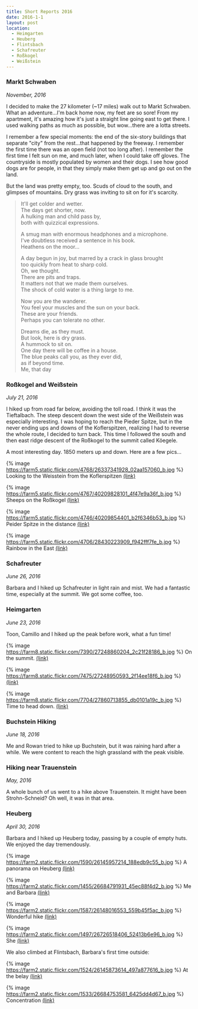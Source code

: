 ```yaml
---
title: Short Reports 2016
date: 2016-1-1
layout: post
location: 
  - Heimgarten
  - Heuberg
  - Flintsbach
  - Schafreuter
  - Roßkogel
  - Weißstein
---
```


### Markt Schwaben
_November, 2016_

I decided to make the 27 kilometer (~17 miles) walk out to Markt Schwaben.
What an adventure...I'm back home now, my feet are so sore! From my apartment,
it's amazing how it's just a straight line going east to get there. I used
walking paths as much as possible, but wow...there are a lotta streets.

I remember a few special moments: the end of the six-story buildings that
separate "city" from the rest...that happened by the freeway. I remember the
first time there was an open field (not too long after). I remember the
first time I felt sun on me, and much later, when I could take off gloves.
The countryside is mostly populated by women and their dogs. I see how good
dogs are for people, in that they simply make them get up and go out on the
land.

But the land was pretty empty, too. Scuds of cloud to the south, and glimpses
of mountains. Dry grass was inviting to sit on for it's scarcity.

> It'll get colder and wetter.  
> The days get shorter, now.  
> A hulking man and child pass by,  
> both with quizzical expressions.  
>   
> A smug man with enormous headphones and a microphone.  
> I've doubtless received a sentence in his book.  
> Heathens on the moor...  
>   
> A day begun in joy, but marred by a crack in glass brought  
> too quickly from heat to sharp cold.  
> Oh, we thought.  
> There are pits and traps.  
> It matters not that we made them ourselves.  
> The shock of cold water is a thing large to me.  
>   
> Now you are the wanderer.  
> You feel your muscles and the sun on your back.  
> These are your friends.  
> Perhaps you can tolerate no other.  
>   
> Dreams die, as they must.  
> But look, here is dry grass.  
> A hummock to sit on.  
> One day there will be coffee in a house.  
> The blue peaks call you, as they ever did,  
> as if beyond time.  
>                 Me, that day

### Roßkogel and Weißstein
_July 21, 2016_

I hiked up from road far below, avoiding the toll road. I think it was
the Tieftalbach. The steep descent down the west side of the
Weißstein was especially interesting. I was hoping to reach the
Pieder Spitze, but in the never ending ups and downs of the Koflerspitzen,
realizing I had to reverse the whole route, I decided to turn back.
This time I followed the south and then east ridge descent of the
Roßkogel to the summit called Köegele. 

A most interesting day. 1850 meters up and down. Here are a few pics...

{% image https://farm5.static.flickr.com/4768/26337341928_02aa157060_b.jpg %}
Looking to the Weisstein from the Koflerspitzen
<a href='https://www.flickr.com/photos/55338612@N00/26337341928'>(link)</a>



{% image https://farm5.static.flickr.com/4767/40209828101_4f47e9a36f_b.jpg %}
Sheeps on the Roßkogel
<a href='https://www.flickr.com/photos/55338612@N00/40209828101'>(link)</a>



{% image https://farm5.static.flickr.com/4746/40209854401_b2f6346b53_b.jpg %}
Peider Spitze in the distance
<a href='https://www.flickr.com/photos/55338612@N00/40209854401'>(link)</a>



{% image https://farm5.static.flickr.com/4706/28430223909_f942fff7fe_b.jpg %}
Rainbow in the East
<a href='https://www.flickr.com/photos/55338612@N00/28430223909'>(link)</a>




### Schafreuter
_June 26, 2016_

Barbara and I hiked up Schafreuter in light rain and mist. We had a fantastic
time, especially at the summit. We got some coffee, too.

### Heimgarten
_June 23, 2016_

Toon, Camillo and I hiked up the peak before work, what a fun time!

{% image https://farm8.static.flickr.com/7390/27248860204_2c21f28186_b.jpg %}
On the summit.
<a href='https://www.flickr.com/photos/55338612@N00/27248860204'>(link)</a>



{% image https://farm8.static.flickr.com/7475/27248950593_2f14ee18f6_b.jpg %}
<a href='https://www.flickr.com/photos/55338612@N00/27248950593'>(link)</a>



{% image https://farm8.static.flickr.com/7704/27860713855_db0101a19c_b.jpg %}
Time to head down.
<a href='https://www.flickr.com/photos/55338612@N00/27860713855'>(link)</a>

### Buchstein Hiking
_June 18, 2016_

Me and Rowan tried to hike up Buchstein, but it was raining hard after a while.
We were content to reach the high grassland with the peak visible.

### Hiking near Trauenstein
_May, 2016_

A whole bunch of us went to a hike above Trauenstein.
It might have been Strohn-Schneid? Oh well, it was in that area.

### Heuberg
_April 30, 2016_

Barbara and I hiked up Heuberg today, passing by a couple of empty huts.
We enjoyed the day tremendously.

{% image https://farm2.static.flickr.com/1590/26145957214_188edb9c55_b.jpg %}
A panorama on Heuberg
<a href='https://www.flickr.com/photos/55338612@N00/26145957214'>(link)</a>



{% image https://farm2.static.flickr.com/1455/26684791931_45ec88f4d2_b.jpg %}
Me and Barbara
<a href='https://www.flickr.com/photos/55338612@N00/26684791931'>(link)</a>



{% image https://farm2.static.flickr.com/1587/26148016553_559b45f5ac_b.jpg %}
Wonderful hike
<a href='https://www.flickr.com/photos/55338612@N00/26148016553'>(link)</a>



{% image https://farm2.static.flickr.com/1497/26726518406_52413b6e96_b.jpg %}
She
<a href='https://www.flickr.com/photos/55338612@N00/26726518406'>(link)</a>

We also climbed at Flintsbach, Barbara's first time outside:

{% image https://farm2.static.flickr.com/1524/26145873614_497a877616_b.jpg %}
At the belay
<a href='https://www.flickr.com/photos/55338612@N00/26145873614'>(link)</a>


{% image https://farm2.static.flickr.com/1533/26684753581_6425dd4d67_b.jpg %}
Concentration
<a href='https://www.flickr.com/photos/55338612@N00/26684753581'>(link)</a>


